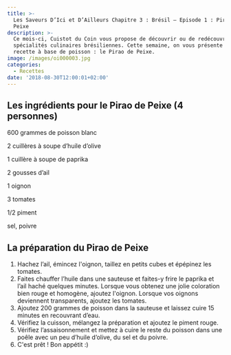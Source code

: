 ```yaml
---
title: >-
  Les Saveurs D’Ici et D’Ailleurs Chapitre 3 : Brésil – Episode 1 : Pirao de
  Peixe
description: >-
  Ce mois-ci, Cuistot du Coin vous propose de découvrir ou de redécouvrir des
  spécialités culinaires brésiliennes. Cette semaine, on vous présente une
  recette à base de poisson : le Pirao de Peixe.
image: /images/oi000003.jpg
categories:
  - Recettes
date: '2018-08-30T12:00:01+02:00'
---
```

## Les ingrédients pour le Pirao de Peixe (4 personnes)

600 grammes de poisson blanc 

2 cuillères à soupe d’huile d’olive

1 cuillère à soupe de paprika

2 gousses d’ail

1 oignon

3 tomates

1/2 piment 

sel, poivre

## La préparation du Pirao de Peixe

1. Hachez l’ail, émincez l'oignon, taillez en petits cubes et épépinez les tomates. 
2. Faites chauffer l’huile dans une sauteuse et faites-y frire le paprika et l’ail haché quelques minutes. Lorsque vous obtenez une jolie coloration bien rouge et homogène, ajoutez l'oignon. Lorsque vos oignons deviennent transparents, ajoutez les tomates.
3. Ajoutez 200 grammes de poisson dans la sauteuse et laissez cuire 15 minutes en recouvrant d’eau.
4. Vérifiez la cuisson, mélangez la préparation et ajoutez le piment rouge.
5. Vérifiez l’assaisonnement et mettez à cuire le reste du poisson dans une poêle avec un peu d’huile d’olive, du sel et du poivre.
6. C'est prêt ! Bon appétit :)
